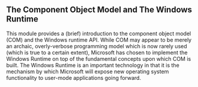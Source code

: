 ## The Component Object Model and The Windows Runtime

This module provides a (brief) introduction to the component object model (COM) and the Windows runtime API. While COM may appear to be merely an archaic, overly-verbose programming model which is now rarely used (which is true to a certain extent), Microsoft has chosen to implement the Windows Runtime on top of the fundamental concepts upon which COM is built. The Windows Runtime is an important technology in that it is the mechanism by which Microsoft will expose new operating system functionality to user-mode applications going forward.